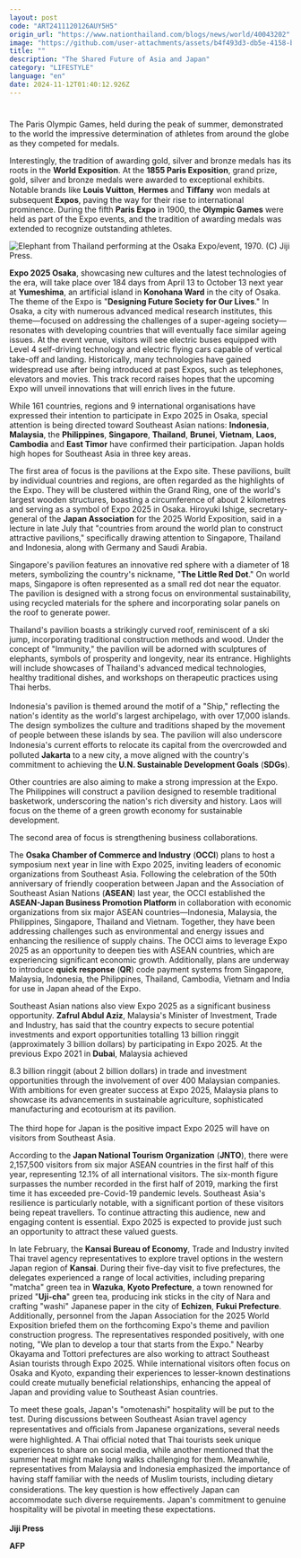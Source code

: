 ```yaml
---
layout: post
code: "ART2411120126AUY5H5"
origin_url: "https://www.nationthailand.com/blogs/news/world/40043202"
image: "https://github.com/user-attachments/assets/b4f493d3-db5e-4158-b3c4-c848a71809fd"
title: ""
description: "The Shared Future of Asia and Japan"
category: "LIFESTYLE"
language: "en"
date: 2024-11-12T01:40:12.926Z
---
```


# 









The Paris Olympic Games, held during the peak of summer, demonstrated to the world the impressive determination of athletes from around the globe as they competed for medals.

Interestingly, the tradition of awarding gold, silver and bronze medals has its roots in the **World Exposition**. At the **1855 Paris Exposition**, grand prize, gold, silver and bronze medals were awarded to exceptional exhibits. Notable brands like **Louis Vuitton**, **Hermes** and **Tiﬀany** won medals at subsequent **Expos**, paving the way for their rise to international prominence. During the fifth **Paris Expo** in 1900, the **Olympic Games** were held as part of the Expo events, and the tradition of awarding medals was extended to recognize outstanding athletes.

  ![Elephant from Thailand performing at the Osaka Expo/event, 1970. (C) Jiji Press.](https://github.com/user-attachments/assets/bb3d08e2-2621-4e27-8264-2b4b9ce7a6f8)

**Expo 2025 Osaka**, showcasing new cultures and the latest technologies of the era, will take place over 184 days from April 13 to October 13 next year at **Yumeshima**, an artificial island in **Konohana Ward** in the city of Osaka. The theme of the Expo is "**Designing Future Society for Our Lives**." In Osaka, a city with numerous advanced medical research institutes, this theme—focused on addressing the challenges of a super-ageing society—resonates with developing countries that will eventually face similar ageing issues. At the event venue, visitors will see electric buses equipped with Level 4 self-driving technology and electric flying cars capable of vertical take-oﬀ and landing. Historically, many technologies have gained widespread use after being introduced at past Expos, such as telephones, elevators and movies. This track record raises hopes that the upcoming Expo will unveil innovations that will enrich lives in the future.

While 161 countries, regions and 9 international organisations have expressed their intention to participate in Expo 2025 in Osaka, special attention is being directed toward Southeast Asian nations: **Indonesia**, **Malaysia**, the **Philippines**, **Singapore**, **Thailand**, **Brunei**, **Vietnam**, **Laos**, **Cambodia** and **East Timor** have confirmed their participation. Japan holds high hopes for Southeast Asia in three key areas.

The first area of focus is the pavilions at the Expo site. These pavilions, built by individual countries and regions, are often regarded as the highlights of the Expo. They will be clustered within the Grand Ring, one of the world's largest wooden structures, boasting a circumference of about 2 kilometres and serving as a symbol of Expo 2025 in Osaka. Hiroyuki Ishige, secretary-general of the **Japan Association** for the 2025 World Exposition, said in a lecture in late July that "countries from around the world plan to construct attractive pavilions," specifically drawing attention to Singapore, Thailand and Indonesia, along with Germany and Saudi Arabia.

Singapore's pavilion features an innovative red sphere with a diameter of 18 meters, symbolizing the country's nickname, "**The Little Red Dot**." On world maps, Singapore is often represented as a small red dot near the equator. The pavilion is designed with a strong focus on environmental sustainability, using recycled materials for the sphere and incorporating solar panels on the roof to generate power.

Thailand's pavilion boasts a strikingly curved roof, reminiscent of a ski jump, incorporating traditional construction methods and wood. Under the concept of "Immunity," the pavilion will be adorned with sculptures of elephants, symbols of prosperity and longevity, near its entrance. Highlights will include showcases of Thailand's advanced medical technologies, healthy traditional dishes, and workshops on therapeutic practices using Thai herbs.  
   
Indonesia's pavilion is themed around the motif of a "Ship," reflecting the nation's identity as the world's largest archipelago, with over 17,000 islands. The design symbolizes the culture and traditions shaped by the movement of people between these islands by sea. The pavilion will also underscore Indonesia's current eﬀorts to relocate its capital from the overcrowded and polluted **Jakarta** to a new city, a move aligned with the country's commitment to achieving the **U.N. Sustainable Development Goals** (**SDGs**).

Other countries are also aiming to make a strong impression at the Expo. The Philippines will construct a pavilion designed to resemble traditional basketwork, underscoring the nation's rich diversity and history. Laos will focus on the theme of a green growth economy for sustainable development.

The second area of focus is strengthening business collaborations.

The **Osaka Chamber of Commerce and Industry** (**OCCI**) plans to host a symposium next year in line with Expo 2025, inviting leaders of economic organizations from Southeast Asia. Following the celebration of the 50th anniversary of friendly cooperation between Japan and the Association of Southeast Asian Nations (**ASEAN**) last year, the OCCI established the **ASEAN-Japan Business Promotion Platform** in collaboration with economic organizations from six major ASEAN countries—Indonesia, Malaysia, the Philippines, Singapore, Thailand and Vietnam. Together, they have been addressing challenges such as environmental and energy issues and enhancing the resilience of supply chains. The OCCI aims to leverage Expo 2025 as an opportunity to deepen ties with ASEAN countries, which are experiencing significant economic growth. Additionally, plans are underway to introduce **quick response** (**QR**) code payment systems from Singapore, Malaysia, Indonesia, the Philippines, Thailand, Cambodia, Vietnam and India for use in Japan ahead of the Expo.

Southeast Asian nations also view Expo 2025 as a significant business opportunity. **Zafrul Abdul Aziz**, Malaysia's Minister of Investment, Trade and Industry, has said that the country expects to secure potential investments and export opportunities totalling 13 billion ringgit (approximately 3 billion dollars) by participating in Expo 2025. At the previous Expo 2021 in **Dubai**, Malaysia achieved

8.3 billion ringgit (about 2 billion dollars) in trade and investment opportunities through the involvement of over 400 Malaysian companies. With ambitions for even greater success at Expo 2025, Malaysia plans to showcase its advancements in sustainable agriculture, sophisticated manufacturing and ecotourism at its pavilion.  
   
The third hope for Japan is the positive impact Expo 2025 will have on visitors from Southeast Asia.

According to the **Japan National Tourism Organization** (**JNTO**), there were 2,157,500 visitors from six major ASEAN countries in the first half of this year, representing 12.1% of all international visitors. The six-month figure surpasses the number recorded in the first half of 2019, marking the first time it has exceeded pre-Covid-19 pandemic levels. Southeast Asia's resilience is particularly notable, with a significant portion of these visitors being repeat travellers. To continue attracting this audience, new and engaging content is essential. Expo 2025 is expected to provide just such an opportunity to attract these valued guests.

In late February, the **Kansai Bureau of Economy**, Trade and Industry invited Thai travel agency representatives to explore travel options in the western Japan region of **Kansai**. During their five-day visit to five prefectures, the delegates experienced a range of local activities, including preparing "matcha" green tea in **Wazuka**, **Kyoto Prefecture**, a town renowned for prized "**Uji-cha**" green tea, producing ink sticks in the city of Nara and crafting "washi" Japanese paper in the city of **Echizen**, **Fukui Prefecture**. Additionally, personnel from the Japan Association for the 2025 World Exposition briefed them on the forthcoming Expo's theme and pavilion construction progress. The representatives responded positively, with one noting, "We plan to develop a tour that starts from the Expo." Nearby Okayama and Tottori prefectures are also working to attract Southeast Asian tourists through Expo 2025. While international visitors often focus on Osaka and Kyoto, expanding their experiences to lesser-known destinations could create mutually beneficial relationships, enhancing the appeal of Japan and providing value to Southeast Asian countries.

To meet these goals, Japan's "omotenashi" hospitality will be put to the test. During discussions between Southeast Asian travel agency representatives and oﬀicials from Japanese organizations, several needs were highlighted. A Thai oﬀicial noted that Thai tourists seek unique experiences to share on social media, while another mentioned that the summer heat might make long walks challenging for them. Meanwhile, representatives from Malaysia and Indonesia emphasized the importance of having staﬀ familiar with the needs of Muslim tourists, including dietary considerations. The key question is how eﬀectively Japan can accommodate such diverse requirements. Japan's commitment to genuine hospitality will be pivotal in meeting these expectations.  
   
**Jiji Press**

**AFP**
